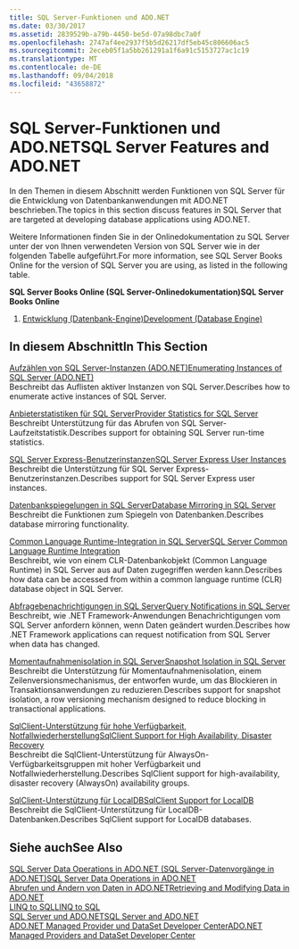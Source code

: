 ```yaml
---
title: SQL Server-Funktionen und ADO.NET
ms.date: 03/30/2017
ms.assetid: 2839529b-a79b-4450-be5d-07a98dbc7a0f
ms.openlocfilehash: 2747af4ee2937f5b5d26217df5eb45c806606ac5
ms.sourcegitcommit: 2eceb05f1a5bb261291a1f6a91c5153727ac1c19
ms.translationtype: MT
ms.contentlocale: de-DE
ms.lasthandoff: 09/04/2018
ms.locfileid: "43658872"
---
```

# <a name="sql-server-features-and-adonet"></a><span data-ttu-id="1ddaf-102">SQL Server-Funktionen und ADO.NET</span><span class="sxs-lookup"><span data-stu-id="1ddaf-102">SQL Server Features and ADO.NET</span></span>
<span data-ttu-id="1ddaf-103">In den Themen in diesem Abschnitt werden Funktionen von SQL Server für die Entwicklung von Datenbankanwendungen mit ADO.NET beschrieben.</span><span class="sxs-lookup"><span data-stu-id="1ddaf-103">The topics in this section discuss features in SQL Server that are targeted at developing database applications using ADO.NET.</span></span>  
  
 <span data-ttu-id="1ddaf-104">Weitere Informationen finden Sie in der Onlinedokumentation zu SQL Server unter der von Ihnen verwendeten Version von SQL Server wie in der folgenden Tabelle aufgeführt.</span><span class="sxs-lookup"><span data-stu-id="1ddaf-104">For more information, see SQL Server Books Online for the version of SQL Server you are using, as listed in the following table.</span></span>  
  
 <span data-ttu-id="1ddaf-105">**SQL Server Books Online (SQL Server-Onlinedokumentation)**</span><span class="sxs-lookup"><span data-stu-id="1ddaf-105">**SQL Server Books Online**</span></span>  
  
1.  [<span data-ttu-id="1ddaf-106">Entwicklung (Datenbank-Engine)</span><span class="sxs-lookup"><span data-stu-id="1ddaf-106">Development (Database Engine)</span></span>](https://go.microsoft.com/fwlink/?LinkId=115245)  
  
## <a name="in-this-section"></a><span data-ttu-id="1ddaf-107">In diesem Abschnitt</span><span class="sxs-lookup"><span data-stu-id="1ddaf-107">In This Section</span></span>  
 [<span data-ttu-id="1ddaf-108">Aufzählen von SQL Server-Instanzen (ADO.NET)</span><span class="sxs-lookup"><span data-stu-id="1ddaf-108">Enumerating Instances of SQL Server (ADO.NET)</span></span>](../../../../../docs/framework/data/adonet/sql/enumerating-instances-of-sql-server.md)  
 <span data-ttu-id="1ddaf-109">Beschreibt das Auflisten aktiver Instanzen von SQL Server.</span><span class="sxs-lookup"><span data-stu-id="1ddaf-109">Describes how to enumerate active instances of SQL Server.</span></span>  
  
 [<span data-ttu-id="1ddaf-110">Anbieterstatistiken für SQL Server</span><span class="sxs-lookup"><span data-stu-id="1ddaf-110">Provider Statistics for SQL Server</span></span>](../../../../../docs/framework/data/adonet/sql/provider-statistics-for-sql-server.md)  
 <span data-ttu-id="1ddaf-111">Beschreibt Unterstützung für das Abrufen von SQL Server-Laufzeitstatistik.</span><span class="sxs-lookup"><span data-stu-id="1ddaf-111">Describes support for obtaining SQL Server run-time statistics.</span></span>  
  
 [<span data-ttu-id="1ddaf-112">SQL Server Express-Benutzerinstanzen</span><span class="sxs-lookup"><span data-stu-id="1ddaf-112">SQL Server Express User Instances</span></span>](../../../../../docs/framework/data/adonet/sql/sql-server-express-user-instances.md)  
 <span data-ttu-id="1ddaf-113">Beschreibt die Unterstützung für SQL Server Express-Benutzerinstanzen.</span><span class="sxs-lookup"><span data-stu-id="1ddaf-113">Describes support for SQL Server Express user instances.</span></span>  
  
 [<span data-ttu-id="1ddaf-114">Datenbankspiegelungen in SQL Server</span><span class="sxs-lookup"><span data-stu-id="1ddaf-114">Database Mirroring in SQL Server</span></span>](../../../../../docs/framework/data/adonet/sql/database-mirroring-in-sql-server.md)  
 <span data-ttu-id="1ddaf-115">Beschreibt die Funktionen zum Spiegeln von Datenbanken.</span><span class="sxs-lookup"><span data-stu-id="1ddaf-115">Describes database mirroring functionality.</span></span>  
  
 [<span data-ttu-id="1ddaf-116">Common Language Runtime-Integration in SQL Server</span><span class="sxs-lookup"><span data-stu-id="1ddaf-116">SQL Server Common Language Runtime Integration</span></span>](../../../../../docs/framework/data/adonet/sql/sql-server-common-language-runtime-integration.md)  
 <span data-ttu-id="1ddaf-117">Beschreibt, wie von einem CLR-Datenbankobjekt (Common Language Runtime) in SQL Server aus auf Daten zugegriffen werden kann.</span><span class="sxs-lookup"><span data-stu-id="1ddaf-117">Describes how data can be accessed from within a common language runtime (CLR) database object in SQL Server.</span></span>  
  
 [<span data-ttu-id="1ddaf-118">Abfragebenachrichtigungen in SQL Server</span><span class="sxs-lookup"><span data-stu-id="1ddaf-118">Query Notifications in SQL Server</span></span>](../../../../../docs/framework/data/adonet/sql/query-notifications-in-sql-server.md)  
 <span data-ttu-id="1ddaf-119">Beschreibt, wie .NET Framework-Anwendungen Benachrichtigungen vom SQL Server anfordern können, wenn Daten geändert wurden.</span><span class="sxs-lookup"><span data-stu-id="1ddaf-119">Describes how .NET Framework applications can request notification from SQL Server when data has changed.</span></span>  
  
 [<span data-ttu-id="1ddaf-120">Momentaufnahmenisolation in SQL Server</span><span class="sxs-lookup"><span data-stu-id="1ddaf-120">Snapshot Isolation in SQL Server</span></span>](../../../../../docs/framework/data/adonet/sql/snapshot-isolation-in-sql-server.md)  
 <span data-ttu-id="1ddaf-121">Beschreibt die Unterstützung für Momentaufnahmenisolation, einem Zeilenversionsmechanismus, der entworfen wurde, um das Blockieren in Transaktionsanwendungen zu reduzieren.</span><span class="sxs-lookup"><span data-stu-id="1ddaf-121">Describes support for snapshot isolation, a row versioning mechanism designed to reduce blocking in transactional applications.</span></span>  
  
 [<span data-ttu-id="1ddaf-122">SqlClient-Unterstützung für hohe Verfügbarkeit, Notfallwiederherstellung</span><span class="sxs-lookup"><span data-stu-id="1ddaf-122">SqlClient Support for High Availability, Disaster Recovery</span></span>](../../../../../docs/framework/data/adonet/sql/sqlclient-support-for-high-availability-disaster-recovery.md)  
 <span data-ttu-id="1ddaf-123">Beschreibt die SqlClient-Unterstützung für AlwaysOn-Verfügbarkeitsgruppen mit hoher Verfügbarkeit und Notfallwiederherstellung.</span><span class="sxs-lookup"><span data-stu-id="1ddaf-123">Describes SqlClient support for high-availability, disaster recovery (AlwaysOn) availability groups.</span></span>  
  
 [<span data-ttu-id="1ddaf-124">SqlClient-Unterstützung für LocalDB</span><span class="sxs-lookup"><span data-stu-id="1ddaf-124">SqlClient Support for LocalDB</span></span>](../../../../../docs/framework/data/adonet/sql/sqlclient-support-for-localdb.md)  
 <span data-ttu-id="1ddaf-125">Beschreibt die SqlClient-Unterstützung für LocalDB-Datenbanken.</span><span class="sxs-lookup"><span data-stu-id="1ddaf-125">Describes SqlClient support for LocalDB databases.</span></span>  
  
## <a name="see-also"></a><span data-ttu-id="1ddaf-126">Siehe auch</span><span class="sxs-lookup"><span data-stu-id="1ddaf-126">See Also</span></span>  
 [<span data-ttu-id="1ddaf-127">SQL Server Data Operations in ADO.NET (SQL Server-Datenvorgänge in ADO.NET)</span><span class="sxs-lookup"><span data-stu-id="1ddaf-127">SQL Server Data Operations in ADO.NET</span></span>](../../../../../docs/framework/data/adonet/sql/sql-server-data-operations.md)  
 [<span data-ttu-id="1ddaf-128">Abrufen und Ändern von Daten in ADO.NET</span><span class="sxs-lookup"><span data-stu-id="1ddaf-128">Retrieving and Modifying Data in ADO.NET</span></span>](../../../../../docs/framework/data/adonet/retrieving-and-modifying-data.md)  
 [<span data-ttu-id="1ddaf-129">LINQ to SQL</span><span class="sxs-lookup"><span data-stu-id="1ddaf-129">LINQ to SQL</span></span>](../../../../../docs/framework/data/adonet/sql/linq/index.md)  
 [<span data-ttu-id="1ddaf-130">SQL Server und ADO.NET</span><span class="sxs-lookup"><span data-stu-id="1ddaf-130">SQL Server and ADO.NET</span></span>](../../../../../docs/framework/data/adonet/sql/index.md)  
 [<span data-ttu-id="1ddaf-131">ADO.NET Managed Provider und DataSet Developer Center</span><span class="sxs-lookup"><span data-stu-id="1ddaf-131">ADO.NET Managed Providers and DataSet Developer Center</span></span>](https://go.microsoft.com/fwlink/?LinkId=217917)
